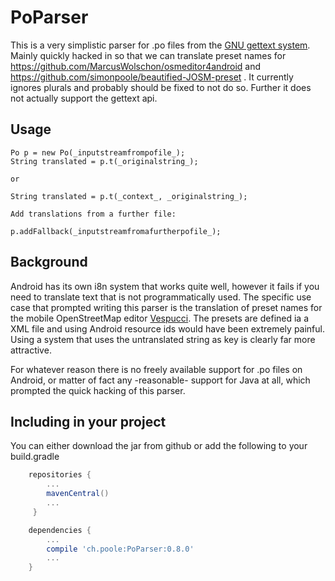 # PoParser

This is a very simplistic parser for .po files from the [GNU gettext system](https://www.gnu.org/software/gettext/manual/html_node/index.html#Top). Mainly quickly hacked in so that we can translate preset names for https://github.com/MarcusWolschon/osmeditor4android and https://github.com/simonpoole/beautified-JOSM-preset . It currently ignores plurals and probably should be fixed to not do so. Further it does not actually support the gettext api.

## Usage

    Po p = new Po(_inputstreamfrompofile_);
    String translated = p.t(_originalstring_);
    
    or
    
    String translated = p.t(_context_, _originalstring_);
    
    Add translations from a further file:
    
    p.addFallback(_inputstreamfromafurtherpofile_);
    
## Background

Android has its own i8n system that works quite well, however it fails if you need to translate text that is not programmatically used. The specific use case that prompted writing this parser is the translation of preset names for the mobile OpenStreetMap editor [Vespucci](https://github.com/MarcusWolschon/osmeditor4android). The presets are defined ia a XML file and using Android resource ids would have been extremely painful. Using a system that uses the untranslated string as key is clearly far more attractive. 

For whatever reason there is no freely available support for .po files on Android, or matter of fact any -reasonable- support for Java at all, which prompted the quick hacking of this parser. 

## Including in your project

You can either download the jar from github or add the following to your build.gradle

``` groovy
    repositories {
        ...
        mavenCentral()
        ...
	 }

    dependencies {
        ...
        compile 'ch.poole:PoParser:0.8.0'
        ...
	}
```